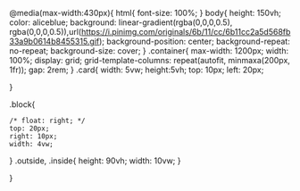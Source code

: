 @media(max-width:430px){
    html{
        font-size: 100%;
    }
   body{
    height: 150vh;
    color: aliceblue;
    background: linear-gradient(rgba(0,0,0,0.5), rgba(0,0,0,0.5)),url(https://i.pinimg.com/originals/6b/11/cc/6b11cc2a5d568fb33a9b0614b8455315.gif);
    background-position: center;
    background-repeat: no-repeat;
    background-size: cover;
   }
   .container{
    max-width: 1200px;
    width: 100%;
    display: grid;
    grid-template-columns: repeat(autofit, minmaxa(200px, 1fr));
    gap: 2rem;
   }
   .card{
    width: 5vw;
    height:5vh;
    top: 10px;
    left: 20px;
    
}

.block{

    /* float: right; */
    top: 20px;
    right: 10px;
    width: 4vw;
    
}
.outside, .inside{
    height: 90vh;
    width: 10vw;
}

}